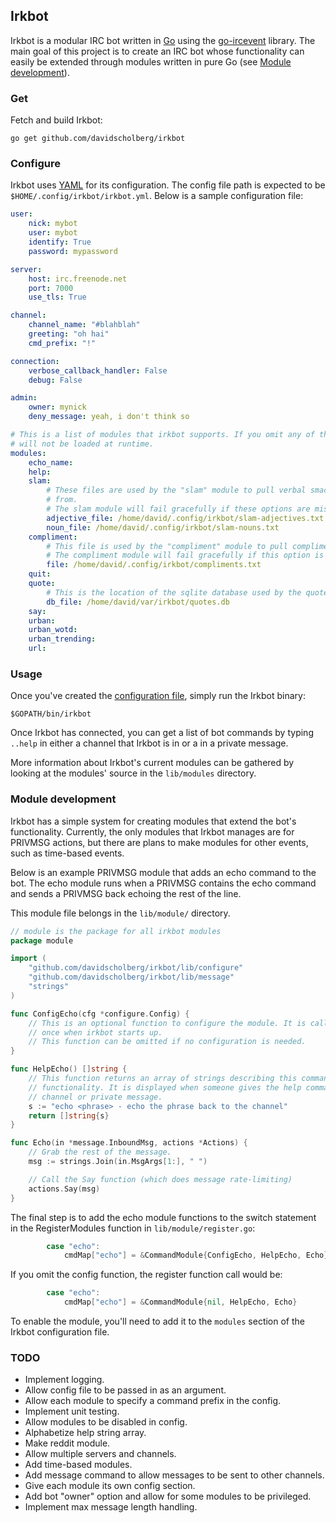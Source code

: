 ## Irkbot

Irkbot is a modular IRC bot written in [Go](https://golang.org/) using the [go-ircevent](https://github.com/thoj/go-ircevent) library. The main goal of this project is to create an IRC bot whose functionality can easily be extended through modules written in pure Go (see [Module development](#module-development)).

### Get

Fetch and build Irkbot:

```
go get github.com/davidscholberg/irkbot
```

### Configure

Irkbot uses [YAML](http://yaml.org/) for its configuration. The config file path is expected to be `$HOME/.config/irkbot/irkbot.yml`. Below is a sample configuration file:

```yaml
user:
    nick: mybot
    user: mybot
    identify: True
    password: mypassword

server:
    host: irc.freenode.net
    port: 7000
    use_tls: True

channel:
    channel_name: "#blahblah"
    greeting: "oh hai"
    cmd_prefix: "!"

connection:
    verbose_callback_handler: False
    debug: False

admin:
    owner: mynick
    deny_message: yeah, i don't think so

# This is a list of modules that irkbot supports. If you omit any of these, they
# will not be loaded at runtime.
modules:
    echo_name:
    help:
    slam:
        # These files are used by the "slam" module to pull verbal smackdowns
        # from.
        # The slam module will fail gracefully if these options are missing.
        adjective_file: /home/david/.config/irkbot/slam-adjectives.txt
        noun_file: /home/david/.config/irkbot/slam-nouns.txt
    compliment:
        # This file is used by the "compliment" module to pull compliments from.
        # The compliment module will fail gracefully if this option is missing.
        file: /home/david/.config/irkbot/compliments.txt
    quit:
    quote:
        # This is the location of the sqlite database used by the quotes module.
        db_file: /home/david/var/irkbot/quotes.db
    say:
    urban:
    urban_wotd:
    urban_trending:
    url:
```

### Usage

Once you've created the [configuration file](#configure), simply run the Irkbot binary:

```
$GOPATH/bin/irkbot
```

Once Irkbot has connected, you can get a list of bot commands by typing `..help` in either a channel that Irkbot is in or a in a private message.

More information about Irkbot's current modules can be gathered by looking at the modules' source in the `lib/modules` directory.

### Module development

Irkbot has a simple system for creating modules that extend the bot's functionality. Currently, the only modules that Irkbot manages are for PRIVMSG actions, but there are plans to make modules for other events, such as time-based events.

Below is an example PRIVMSG module that adds an echo command to the bot. The echo module runs when a PRIVMSG contains the echo command and sends a PRIVMSG back echoing the rest of the line.

This module file belongs in the `lib/module/` directory.

```go
// module is the package for all irkbot modules
package module

import (
	"github.com/davidscholberg/irkbot/lib/configure"
	"github.com/davidscholberg/irkbot/lib/message"
	"strings"
)

func ConfigEcho(cfg *configure.Config) {
	// This is an optional function to configure the module. It is called only
	// once when irkbot starts up.
	// This function can be omitted if no configuration is needed.
}

func HelpEcho() []string {
	// This function returns an array of strings describing this command's
	// functionality. It is displayed when someone gives the help command in a
	// channel or private message.
	s := "echo <phrase> - echo the phrase back to the channel"
	return []string{s}
}

func Echo(in *message.InboundMsg, actions *Actions) {
	// Grab the rest of the message.
	msg := strings.Join(in.MsgArgs[1:], " ")

	// Call the Say function (which does message rate-limiting)
	actions.Say(msg)
}
```

The final step is to add the echo module functions to the switch statement in the RegisterModules function in `lib/module/register.go`:

```go
		case "echo":
			cmdMap["echo"] = &CommandModule{ConfigEcho, HelpEcho, Echo}
```

If you omit the config function, the register function call would be:

```go
		case "echo":
			cmdMap["echo"] = &CommandModule{nil, HelpEcho, Echo}
```

To enable the module, you'll need to add it to the `modules` section of the Irkbot configuration file.

### TODO

* Implement logging.
* Allow config file to be passed in as an argument.
* Allow each module to specify a command prefix in the config.
* Implement unit testing.
* Allow modules to be disabled in config.
* Alphabetize help string array.
* Make reddit module.
* Allow multiple servers and channels.
* Add time-based modules.
* Add message command to allow messages to be sent to other channels.
* Give each module its own config section.
* Add bot "owner" option and allow for some modules to be privileged.
* Implement max message length handling.
